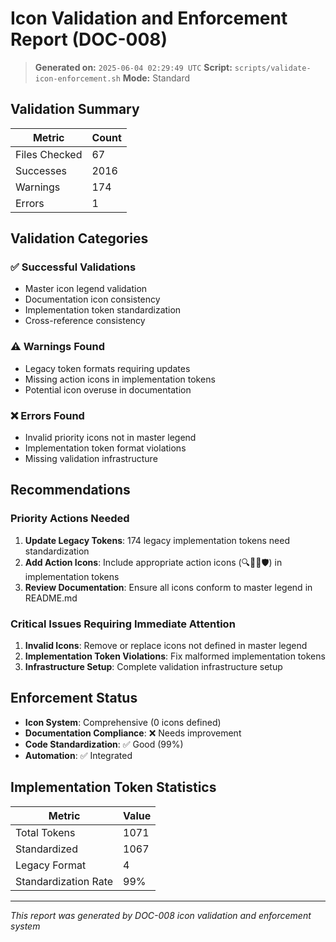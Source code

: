 # Icon Validation and Enforcement Report (DOC-008)

> **Generated on:** `2025-06-04 02:29:49 UTC`
> **Script:** `scripts/validate-icon-enforcement.sh`
> **Mode:** Standard

## Validation Summary

| Metric | Count |
|--------|-------|
| Files Checked | 67 |
| Successes | 2016 |
| Warnings | 174 |
| Errors | 1 |

## Validation Categories

### ✅ Successful Validations
- Master icon legend validation
- Documentation icon consistency  
- Implementation token standardization
- Cross-reference consistency

### ⚠️ Warnings Found
- Legacy token formats requiring updates
- Missing action icons in implementation tokens
- Potential icon overuse in documentation

### ❌ Errors Found
- Invalid priority icons not in master legend
- Implementation token format violations
- Missing validation infrastructure

## Recommendations

### Priority Actions Needed
1. **Update Legacy Tokens**: 174 legacy implementation tokens need standardization
2. **Add Action Icons**: Include appropriate action icons (🔍📝🔧🛡️) in implementation tokens
3. **Review Documentation**: Ensure all icons conform to master legend in README.md

### Critical Issues Requiring Immediate Attention
1. **Invalid Icons**: Remove or replace icons not defined in master legend
2. **Implementation Token Violations**: Fix malformed implementation tokens
3. **Infrastructure Setup**: Complete validation infrastructure setup

## Enforcement Status

- **Icon System**: Comprehensive (0 icons defined)
- **Documentation Compliance**: ❌ Needs improvement
- **Code Standardization**: ✅ Good (99%)
- **Automation**: ✅ Integrated

## Implementation Token Statistics

| Metric | Value |
|--------|-------|
| Total Tokens | 1071 |
| Standardized | 1067 |
| Legacy Format | 4 |
| Standardization Rate | 99% |

---
*This report was generated by DOC-008 icon validation and enforcement system*
